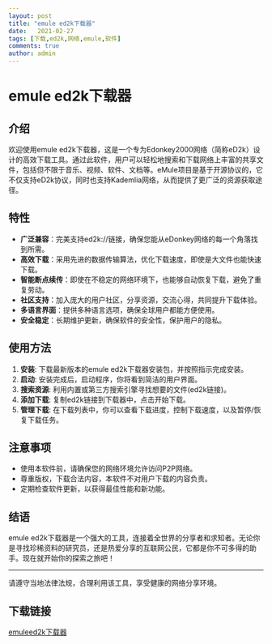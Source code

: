 ```yaml
---
layout: post
title: "emule ed2k下载器"
date:   2021-02-27
tags: [下载,ed2k,网络,emule,软件]
comments: true
author: admin
---
```

# emule ed2k下载器

## 介绍

欢迎使用emule ed2k下载器，这是一个专为Edonkey2000网络（简称eD2k）设计的高效下载工具。通过此软件，用户可以轻松地搜索和下载网络上丰富的共享文件，包括但不限于音乐、视频、软件、文档等。eMule项目是基于开源协议的，它不仅支持eD2k协议，同时也支持Kademlia网络，从而提供了更广泛的资源获取途径。

## 特性

- **广泛兼容**：完美支持ed2k://链接，确保您能从eDonkey网络的每一个角落找到所需。
- **高效下载**：采用先进的数据传输算法，优化下载速度，即使是大文件也能快速下载。
- **智能断点续传**：即使在不稳定的网络环境下，也能够自动恢复下载，避免了重复劳动。
- **社区支持**：加入庞大的用户社区，分享资源，交流心得，共同提升下载体验。
- **多语言界面**：提供多种语言选项，确保全球用户都能方便使用。
- **安全稳定**：长期维护更新，确保软件的安全性，保护用户的隐私。

## 使用方法

1. **安装**: 下载最新版本的emule ed2k下载器安装包，并按照指示完成安装。
2. **启动**: 安装完成后，启动程序，你将看到简洁的用户界面。
3. **搜索资源**: 利用内置或第三方搜索引擎寻找想要的文件(ed2k链接)。
4. **添加下载**: 复制ed2k链接到下载器中，点击开始下载。
5. **管理下载**: 在下载列表中，你可以查看下载进度，控制下载速度，以及暂停/恢复下载任务。

## 注意事项

- 使用本软件前，请确保您的网络环境允许访问P2P网络。
- 尊重版权，下载合法内容，本软件不对用户下载的内容负责。
- 定期检查软件更新，以获得最佳性能和新功能。

## 结语

emule ed2k下载器是一个强大的工具，连接着全世界的分享者和求知者。无论你是寻找珍稀资料的研究员，还是热爱分享的互联网公民，它都是你不可多得的助手。现在就开始你的探索之旅吧！

---

请遵守当地法律法规，合理利用该工具，享受健康的网络分享环境。

## 下载链接

[emuleed2k下载器](https://pan.quark.cn/s/0a16721339e3)